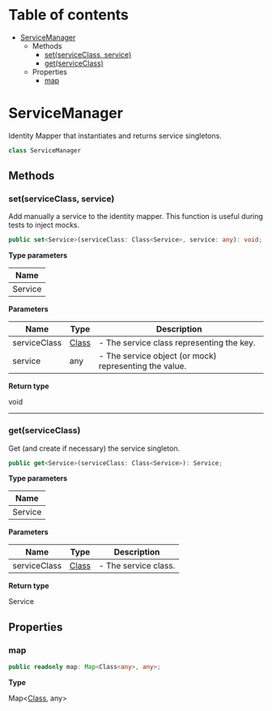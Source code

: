 # Table of contents

* [ServiceManager][ClassDeclaration-21]
    * Methods
        * [set(serviceClass, service)][MethodDeclaration-6]
        * [get(serviceClass)][MethodDeclaration-7]
    * Properties
        * [map][PropertyDeclaration-49]

# ServiceManager

Identity Mapper that instantiates and returns service singletons.

```typescript
class ServiceManager
```
## Methods

### set(serviceClass, service)

Add manually a service to the identity mapper. This function is
useful during tests to inject mocks.

```typescript
public set<Service>(serviceClass: Class<Service>, service: any): void;
```

**Type parameters**

| Name    |
| ------- |
| Service |

**Parameters**

| Name         | Type                                     | Description                                            |
| ------------ | ---------------------------------------- | ------------------------------------------------------ |
| serviceClass | [Class][TypeAliasDeclaration-1]<Service> | - The service class representing the key.              |
| service      | any                                      | - The service object (or mock) representing the value. |

**Return type**

void

----------

### get(serviceClass)

Get (and create if necessary) the service singleton.

```typescript
public get<Service>(serviceClass: Class<Service>): Service;
```

**Type parameters**

| Name    |
| ------- |
| Service |

**Parameters**

| Name         | Type                                     | Description          |
| ------------ | ---------------------------------------- | -------------------- |
| serviceClass | [Class][TypeAliasDeclaration-1]<Service> | - The service class. |

**Return type**

Service

## Properties

### map

```typescript
public readonly map: Map<Class<any>, any>;
```

**Type**

Map<[Class][TypeAliasDeclaration-1]<any>, any>

[ClassDeclaration-21]: servicemanager.md#servicemanager
[MethodDeclaration-6]: servicemanager.md#setserviceclass-service
[TypeAliasDeclaration-1]: ../index.md#class
[MethodDeclaration-7]: servicemanager.md#getserviceclass
[TypeAliasDeclaration-1]: ../index.md#class
[PropertyDeclaration-49]: servicemanager.md#map
[TypeAliasDeclaration-1]: ../index.md#class